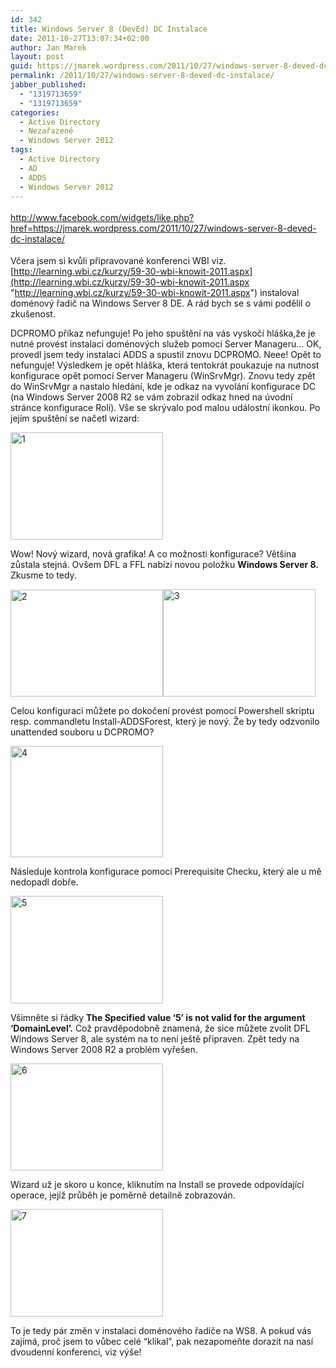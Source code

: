 ```yaml
---
id: 342
title: Windows Server 8 (DevEd) DC Instalace
date: 2011-10-27T13:07:34+02:00
author: Jan Marek
layout: post
guid: https://jmarek.wordpress.com/2011/10/27/windows-server-8-deved-dc-instalace/
permalink: /2011/10/27/windows-server-8-deved-dc-instalace/
jabber_published:
  - "1319713659"
  - "1319713659"
categories:
  - Active Directory
  - Nezařazené
  - Windows Server 2012
tags:
  - Active Directory
  - AD
  - ADDS
  - Windows Server 2012
---
```

<div class="wlWriterHeaderFooter" style="float:none;margin:0;padding:4px 0;">
  <a href="http://www.facebook.com/widgets/like.php?href=https://jmarek.wordpress.com/2011/10/27/windows-server-8-deved-dc-instalace/">http://www.facebook.com/widgets/like.php?href=https://jmarek.wordpress.com/2011/10/27/windows-server-8-deved-dc-instalace/</a>
</div>

Včera jsem si kvůli připravované konferenci WBI viz. [http://learning.wbi.cz/kurzy/59-30-wbi-knowit-2011.aspx](http://learning.wbi.cz/kurzy/59-30-wbi-knowit-2011.aspx "http://learning.wbi.cz/kurzy/59-30-wbi-knowit-2011.aspx") instaloval doménový řadič na Windows Server 8 DE. A rád bych se s vámi podělil o zkušenost.

DCPROMO příkaz nefunguje! Po jeho spuštění na vás vyskočí hláška,že je nutné provést instalaci doménových služeb pomocí Server Manageru… OK, provedl jsem tedy instalaci ADDS a spustil znovu DCPROMO. Neee! Opět to nefunguje! Výsledkem je opět hláška, která tentokrát poukazuje na nutnost konfigurace opět pomocí Server Manageru (WinSrvMgr). Znovu tedy zpět do WinSrvMgr a nastalo hledání, kde je odkaz na vyvolání konfigurace DC (na Windows Server 2008 R2 se vám zobrazil odkaz hned na úvodní stránce konfigurace Rolí). Vše se skrývalo pod malou událostní ikonkou. Po jejím spuštění se načetl wizard:

[<img style="background-image:none;padding-left:0;padding-right:0;display:inline;padding-top:0;border-width:0;" title="1" border="0" alt="1" src="http://janmarek.eu/wp-content/uploads/2011/10/1_thumb.png" width="244" height="172" />](http://janmarek.eu/wp-content/uploads/2011/10/1.png)

Wow! Nový wizard, nová grafika! A co možnosti konfigurace? Většina zůstala stejná. Ovšem DFL a FFL nabízí novou položku **Windows Server 8.** Zkusme to tedy.

[<img style="background-image:none;padding-left:0;padding-right:0;display:inline;padding-top:0;border-width:0;" title="2" border="0" alt="2" src="http://janmarek.eu/wp-content/uploads/2011/10/2_thumb.png" width="244" height="171" />](http://janmarek.eu/wp-content/uploads/2011/10/2.png)[<img style="background-image:none;padding-left:0;padding-right:0;display:inline;padding-top:0;border-width:0;" title="3" border="0" alt="3" src="http://janmarek.eu/wp-content/uploads/2011/10/3_thumb.png" width="244" height="172" />](http://janmarek.eu/wp-content/uploads/2011/10/3.png)

Celou konfiguraci můžete po dokočení provést pomocí Powershell skriptu resp. commandletu Install-ADDSForest, který je nový. Že by tedy odzvonilo unattended souboru u DCPROMO?

[<img style="background-image:none;padding-left:0;padding-right:0;display:inline;padding-top:0;border-width:0;" title="4" border="0" alt="4" src="http://janmarek.eu/wp-content/uploads/2011/10/4_thumb.png" width="244" height="178" />](http://janmarek.eu/wp-content/uploads/2011/10/4.png)

Následuje kontrola konfigurace pomocí Prerequisite Checku, který ale u mě nedopadl dobře.

[<img style="background-image:none;padding-left:0;padding-right:0;display:inline;padding-top:0;border-width:0;" title="5" border="0" alt="5" src="http://janmarek.eu/wp-content/uploads/2011/10/5_thumb.png" width="244" height="172" />](http://janmarek.eu/wp-content/uploads/2011/10/5.png)

Všimněte si řádky **The Specified value ‘5’ is not valid for the argument ‘DomainLevel’.** Což pravděpodobně znamená, že sice můžete zvolit DFL Windows Server 8, ale systém na to není ještě připraven. Zpět tedy na Windows Server 2008 R2 a problém vyřešen.

[<img style="background-image:none;padding-left:0;padding-right:0;display:inline;padding-top:0;border-width:0;" title="6" border="0" alt="6" src="http://janmarek.eu/wp-content/uploads/2011/10/6_thumb.png" width="244" height="171" />](http://janmarek.eu/wp-content/uploads/2011/10/6.png)

Wizard už je skoro u konce, kliknutím na Install se provede odpovídající operace, jejíž průběh je poměrně detailně zobrazován.

[<img style="background-image:none;border-bottom:0;border-left:0;padding-left:0;padding-right:0;display:inline;border-top:0;border-right:0;padding-top:0;" title="7" border="0" alt="7" src="http://janmarek.eu/wp-content/uploads/2011/10/7_thumb.png" width="244" height="172" />](http://janmarek.eu/wp-content/uploads/2011/10/71.png)

To je tedy pár změn v instalaci doménového řadiče na WS8. A pokud vás zajímá, proč jsem to vůbec celé “klikal”, pak nezapomeňte dorazit na nasí dvoudenní konferenci, viz výše!
